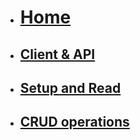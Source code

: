 <!-- docs/_sidebar.md -->

* [<h1>Home</h1>](/)
* [<h2>Client & API</h2>](ReactLibrary/README.md)
* [<h2>Setup and Read</h2>](ReactLibrary/reactLibrary1/reactLibrary.md)

* [<h2>CRUD operations</h2>](ReactLibrary/reactLibrary2/reactLibrary2.md)

